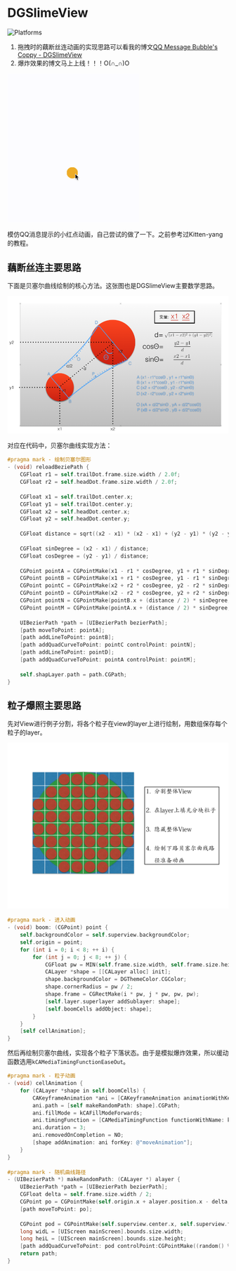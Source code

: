 # DGSlimeView

![Platforms](https://cocoapod-badges.herokuapp.com/p/MZTimerLabel/badge.png)

1. 拖拽时的藕断丝连动画的实现思路可以看我的博文[QQ Message Bubble's Coppy - DGSlimeView](http://desgard.com/2016/05/28/DGSlimeView/)
2. 爆炸效果的博文马上上线！！！O(∩_∩)O

<img src="/source/progress.gif" alt="img" width="300px">

模仿QQ消息提示的小红点动画，自己尝试的做了一下。之前参考过Kitten-yang的教程。

## 藕断丝连主要思路

下面是贝塞尔曲线绘制的核心方法。这张图也是DGSlimeView主要数学思路。

![img](/source/source1.png)

对应在代码中，贝塞尔曲线实现方法：

```Objective-C
#pragma mark - 绘制贝塞尔图形
- (void) reloadBeziePath {
    CGFloat r1 = self.trailDot.frame.size.width / 2.0f;
    CGFloat r2 = self.headDot.frame.size.width / 2.0f;
    
    CGFloat x1 = self.trailDot.center.x;
    CGFloat y1 = self.trailDot.center.y;
    CGFloat x2 = self.headDot.center.x;
    CGFloat y2 = self.headDot.center.y;
    
    CGFloat distance = sqrt((x2 - x1) * (x2 - x1) + (y2 - y1) * (y2 - y1));
    
    CGFloat sinDegree = (x2 - x1) / distance;
    CGFloat cosDegree = (y2 - y1) / distance;
    
    CGPoint pointA = CGPointMake(x1 - r1 * cosDegree, y1 + r1 * sinDegree);
    CGPoint pointB = CGPointMake(x1 + r1 * cosDegree, y1 - r1 * sinDegree);
    CGPoint pointC = CGPointMake(x2 + r2 * cosDegree, y2 - r2 * sinDegree);
    CGPoint pointD = CGPointMake(x2 - r2 * cosDegree, y2 + r2 * sinDegree);
    CGPoint pointN = CGPointMake(pointB.x + (distance / 2) * sinDegree, pointB.y + (distance / 2) * cosDegree);
    CGPoint pointM = CGPointMake(pointA.x + (distance / 2) * sinDegree, pointA.y + (distance / 2) * cosDegree);
    
    UIBezierPath *path = [UIBezierPath bezierPath];
    [path moveToPoint: pointA];
    [path addLineToPoint: pointB];
    [path addQuadCurveToPoint: pointC controlPoint: pointN];
    [path addLineToPoint: pointD];
    [path addQuadCurveToPoint: pointA controlPoint: pointM];
    
    self.shapLayer.path = path.CGPath;
}
```

## 粒子爆照主要思路

先对View进行例子分割，将各个粒子在view的layer上进行绘制，用数组保存每个粒子的layer。

![img](/source/source2.jpeg)

```Objective-C
#pragma mark - 进入动画
- (void) boom: (CGPoint) point {
    self.backgroundColor = self.superview.backgroundColor;
    self.origin = point;
    for (int i = 0; i < 8; ++ i) {
        for (int j = 0; j < 8; ++ j) {
            CGFloat pw = MIN(self.frame.size.width, self.frame.size.height) / 8.f;
            CALayer *shape = [[CALayer alloc] init];
            shape.backgroundColor = DGThemeColor.CGColor;
            shape.cornerRadius = pw / 2;
            shape.frame = CGRectMake(i * pw, j * pw, pw, pw);
            [self.layer.superlayer addSublayer: shape];
            [self.boomCells addObject: shape];
        }
    }
    [self cellAnimation];
}
```

然后再绘制贝塞尔曲线，实现各个粒子下落状态。由于是模拟爆炸效果，所以缓动函数选用`kCAMediaTimingFunctionEaseOut`。

```Objective-C
#pragma mark - 粒子动画
- (void) cellAnimation {
    for (CALayer *shape in self.boomCells) {
        CAKeyframeAnimation *ani = [CAKeyframeAnimation animationWithKeyPath: @"position"];
        ani.path = [self makeRandomPath: shape].CGPath;
        ani.fillMode = kCAFillModeForwards;
        ani.timingFunction = [CAMediaTimingFunction functionWithName: kCAMediaTimingFunctionEaseOut];
        ani.duration = 3;
        ani.removedOnCompletion = NO;
        [shape addAnimation: ani forKey: @"moveAnimation"];
    }
}

#pragma mark - 随机曲线路径
- (UIBezierPath *) makeRandomPath: (CALayer *) alayer {
    UIBezierPath *path = [UIBezierPath bezierPath];
    CGFloat delta = self.frame.size.width / 2;
    CGPoint po = CGPointMake(self.origin.x + alayer.position.x - delta, self.origin.y + alayer.position.y - delta);
    [path moveToPoint: po];
    
    CGPoint pod = CGPointMake(self.superview.center.x, self.superview.frame.size.height * 4);
    long widL = [UIScreen mainScreen].bounds.size.width;
    long heiL = [UIScreen mainScreen].bounds.size.height;
    [path addQuadCurveToPoint: pod controlPoint:CGPointMake((random() % widL), random() % heiL)];
    return path;
}
```
